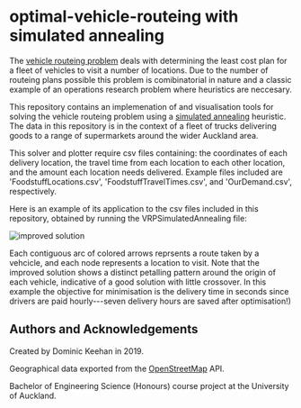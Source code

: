 # optimal-vehicle-routeing with simulated annealing
The [vehicle routeing problem](https://en.wikipedia.org/wiki/Vehicle_routing_problem) deals with determining the least cost plan for a fleet of vehicles to visit a number of locations. Due to the number of routeing plans possible this problem is comibinatorial in nature and a classic example of an operations research problem where heuristics are neccesary.

This repository contains an implemenation of and visualisation tools for solving the vehicle routeing problem using a [simulated annealing](https://en.wikipedia.org/wiki/Simulated_annealing) heuristic. The data in this repository is in the context of a fleet of trucks delivering goods to a range of supermarkets around the wider Auckland area.


This solver and plotter require csv files containing: the coordinates of each delivery location, the travel time from each location to each other location, and the amount each location needs delivered. Example files included are 'FoodstuffLocations.csv', 'FoodstuffTravelTimes.csv', and 'OurDemand.csv', respectively.

Here is an example of its application to the csv files included in this repository, obtained by running the VRPSimulatedAnnealing file:

![improved solution](Networks.png)

Each contiguous arc of colored arrows reprsents a route taken by a vehcicle, and each node represents a location to visit. Note that the improved solution shows a distinct petalling pattern around the origin of each vehicle, indicative of a good solution with little crossover. In this example the objective for minimisation is the delivery time in seconds since drivers are paid hourly---seven delivery hours are saved after optimisation!)

## Authors and Acknowledgements
Created by Dominic Keehan in 2019.

Geographical data exported from the [OpenStreetMap](https://www.openstreetmap.org/) API.

Bachelor of Engineering Science (Honours) course project at the University of Auckland.
